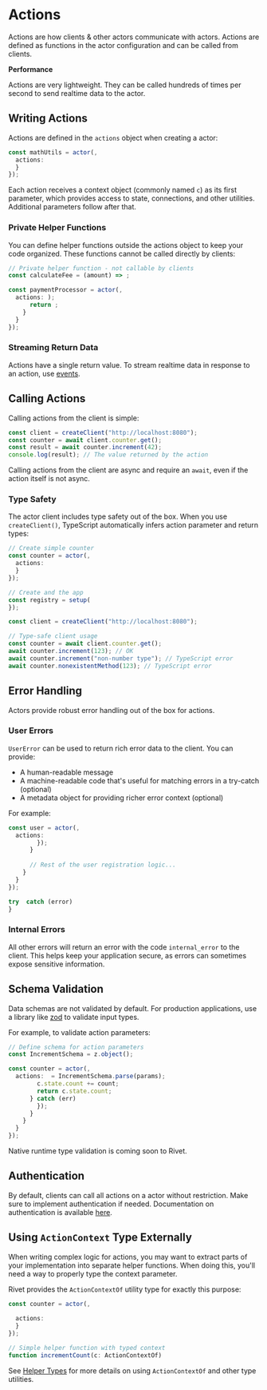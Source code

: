 # Actions

Actions are how clients & other actors communicate with actors. Actions are defined as functions in the actor configuration and can be called from clients.

**Performance**

Actions are very lightweight. They can be called hundreds of times per second to send realtime data to the
actor.

## Writing Actions

Actions are defined in the `actions` object when creating a actor:

```typescript
const mathUtils = actor(,
  actions: 
  }
});
```

Each action receives a context object (commonly named `c`) as its first parameter, which provides access to state, connections, and other utilities. Additional parameters follow after that.

### Private Helper Functions

You can define helper functions outside the actions object to keep your code organized. These functions cannot be called directly by clients:

```typescript
// Private helper function - not callable by clients
const calculateFee = (amount) => ;

const paymentProcessor = actor(,
  actions: );
      return ;
    }
  }
});
```

### Streaming Return Data

Actions have a single return value. To stream realtime data in response to an action, use [events](/docs/actors/events).

## Calling Actions

Calling actions from the client is simple:

```typescript
const client = createClient("http://localhost:8080");
const counter = await client.counter.get();
const result = await counter.increment(42);
console.log(result); // The value returned by the action
```

Calling actions from the client are async and require an `await`, even if the action itself is not async.

### Type Safety

The actor client includes type safety out of the box. When you use `createClient()`, TypeScript automatically infers action parameter and return types:

```typescript src/index.ts
// Create simple counter
const counter = actor(,
  actions: 
  }
});

// Create and the app
const registry = setup(
});
```

```typescript client.ts
const client = createClient("http://localhost:8080");

// Type-safe client usage
const counter = await client.counter.get();
await counter.increment(123); // OK
await counter.increment("non-number type"); // TypeScript error
await counter.nonexistentMethod(123); // TypeScript error
```

## Error Handling

Actors provide robust error handling out of the box for actions.

### User Errors

`UserError` can be used to return rich error data to the client. You can provide:

-   A human-readable message
-   A machine-readable code that's useful for matching errors in a try-catch (optional)
-   A metadata object for providing richer error context (optional)

For example:

```typescript actor.ts
const user = actor(,
  actions: 
        });
      }
      
      // Rest of the user registration logic...
    }
  }
});
```

```typescript client.ts
try  catch (error) 
}
```

### Internal Errors

All other errors will return an error with the code `internal_error` to the client. This helps keep your application secure, as errors can sometimes expose sensitive information.

## Schema Validation

Data schemas are not validated by default. For production applications, use a library like [zod](https://zod.dev/) to validate input types.

For example, to validate action parameters:

```typescript
// Define schema for action parameters
const IncrementSchema = z.object();

const counter = actor(,
  actions:  = IncrementSchema.parse(params);
        c.state.count += count;
        return c.state.count;
      } catch (err) 
        });
      }
    }
  }
});
```

  Native runtime type validation is coming soon to Rivet.

## Authentication

By default, clients can call all actions on a actor without restriction. Make sure to implement authentication if needed. Documentation on authentication is available [here](/docs/general/authentication).

## Using `ActionContext` Type Externally

When writing complex logic for actions, you may want to extract parts of your implementation into separate helper functions. When doing this, you'll need a way to properly type the context parameter.

Rivet provides the `ActionContextOf` utility type for exactly this purpose:

```typescript
const counter = actor(,
  
  actions: 
  }
});

// Simple helper function with typed context
function incrementCount(c: ActionContextOf) 
```

See [Helper Types](/docs/actors/helper-types) for more details on using `ActionContextOf` and other type utilities.